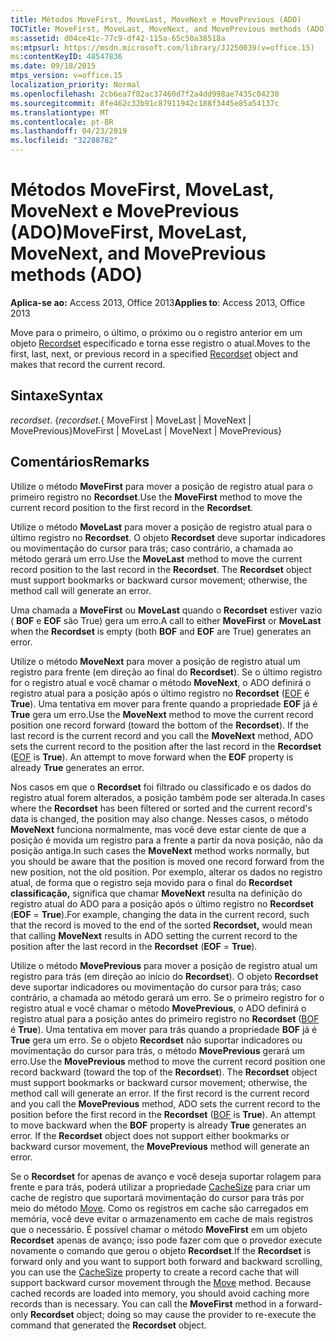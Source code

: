 ```yaml
---
title: Métodos MoveFirst, MoveLast, MoveNext e MovePrevious (ADO)
TOCTitle: MoveFirst, MoveLast, MoveNext, and MovePrevious methods (ADO)
ms:assetid: d04ce41c-77c9-df42-115a-65c50a38518a
ms:mtpsurl: https://msdn.microsoft.com/library/JJ250039(v=office.15)
ms:contentKeyID: 48547836
ms.date: 09/18/2015
mtps_version: v=office.15
localization_priority: Normal
ms.openlocfilehash: 2cb6ea7f82ac37460d7f2a4dd998ae7435c04230
ms.sourcegitcommit: 8fe462c32b91c87911942c188f3445e85a54137c
ms.translationtype: MT
ms.contentlocale: pt-BR
ms.lasthandoff: 04/23/2019
ms.locfileid: "32288782"
---
```

# <a name="movefirst-movelast-movenext-and-moveprevious-methods-ado"></a><span data-ttu-id="bcc8e-102">Métodos MoveFirst, MoveLast, MoveNext e MovePrevious (ADO)</span><span class="sxs-lookup"><span data-stu-id="bcc8e-102">MoveFirst, MoveLast, MoveNext, and MovePrevious methods (ADO)</span></span>


<span data-ttu-id="bcc8e-103">**Aplica-se ao:** Access 2013, Office 2013</span><span class="sxs-lookup"><span data-stu-id="bcc8e-103">**Applies to**: Access 2013, Office 2013</span></span>

<span data-ttu-id="bcc8e-104">Move para o primeiro, o último, o próximo ou o registro anterior em um objeto [Recordset](recordset-object-ado.md) especificado e torna esse registro o atual.</span><span class="sxs-lookup"><span data-stu-id="bcc8e-104">Moves to the first, last, next, or previous record in a specified [Recordset](recordset-object-ado.md) object and makes that record the current record.</span></span>

## <a name="syntax"></a><span data-ttu-id="bcc8e-105">Sintaxe</span><span class="sxs-lookup"><span data-stu-id="bcc8e-105">Syntax</span></span>

<span data-ttu-id="bcc8e-106">*recordset*. {</span><span class="sxs-lookup"><span data-stu-id="bcc8e-106">*recordset*.{</span></span> <span data-ttu-id="bcc8e-107">MoveFirst | MoveLast | MoveNext | MovePrevious}</span><span class="sxs-lookup"><span data-stu-id="bcc8e-107">MoveFirst | MoveLast | MoveNext | MovePrevious}</span></span>

## <a name="remarks"></a><span data-ttu-id="bcc8e-108">Comentários</span><span class="sxs-lookup"><span data-stu-id="bcc8e-108">Remarks</span></span>

<span data-ttu-id="bcc8e-109">Utilize o método **MoveFirst** para mover a posição de registro atual para o primeiro registro no **Recordset**.</span><span class="sxs-lookup"><span data-stu-id="bcc8e-109">Use the **MoveFirst** method to move the current record position to the first record in the **Recordset**.</span></span>

<span data-ttu-id="bcc8e-p102">Utilize o método **MoveLast** para mover a posição de registro atual para o último registro no **Recordset**. O objeto **Recordset** deve suportar indicadores ou movimentação do cursor para trás; caso contrário, a chamada ao método gerará um erro.</span><span class="sxs-lookup"><span data-stu-id="bcc8e-p102">Use the **MoveLast** method to move the current record position to the last record in the **Recordset**. The **Recordset** object must support bookmarks or backward cursor movement; otherwise, the method call will generate an error.</span></span>

<span data-ttu-id="bcc8e-112">Uma chamada a **MoveFirst** ou **MoveLast** quando o **Recordset** estiver vazio ( **BOF** e **EOF** são True) gera um erro.</span><span class="sxs-lookup"><span data-stu-id="bcc8e-112">A call to either **MoveFirst** or **MoveLast** when the **Recordset** is empty (both **BOF** and **EOF** are True) generates an error.</span></span>

<span data-ttu-id="bcc8e-p103">Utilize o método **MoveNext** para mover a posição de registro atual um registro para frente (em direção ao final do **Recordset**). Se o último registro for o registro atual e você chamar o método **MoveNext**, o ADO definirá o registro atual para a posição após o último registro no **Recordset** ([EOF](bof-eof-properties-ado.md) é **True**). Uma tentativa em mover para frente quando a propriedade **EOF** já é **True** gera um erro.</span><span class="sxs-lookup"><span data-stu-id="bcc8e-p103">Use the **MoveNext** method to move the current record position one record forward (toward the bottom of the **Recordset**). If the last record is the current record and you call the **MoveNext** method, ADO sets the current record to the position after the last record in the **Recordset** ([EOF](bof-eof-properties-ado.md) is **True**). An attempt to move forward when the **EOF** property is already **True** generates an error.</span></span>

<span data-ttu-id="bcc8e-116">Nos casos em que o **Recordset** foi filtrado ou classificado e os dados do registro atual forem alterados, a posição também pode ser alterada.</span><span class="sxs-lookup"><span data-stu-id="bcc8e-116">In cases where the **Recordset** has been filtered or sorted and the current record's data is changed, the position may also change.</span></span> <span data-ttu-id="bcc8e-117">Nesses casos, o método **MoveNext** funciona normalmente, mas você deve estar ciente de que a posição é movida um registro para a frente a partir da nova posição, não da posição antiga.</span><span class="sxs-lookup"><span data-stu-id="bcc8e-117">In such cases the **MoveNext** method works normally, but you should be aware that the position is moved one record forward from the new position, not the old position.</span></span> <span data-ttu-id="bcc8e-118">Por exemplo, alterar os dados no registro atual, de forma que o registro seja movido para o final do **Recordset classificação,** significa que chamar **MoveNext** resulta na definição do registro atual do ADO para a posição após o último registro no **Recordset** (**EOF**  =  **True**).</span><span class="sxs-lookup"><span data-stu-id="bcc8e-118">For example, changing the data in the current record, such that the record is moved to the end of the sorted **Recordset,** would mean that calling **MoveNext** results in ADO setting the current record to the position after the last record in the **Recordset** (**EOF** = **True**).</span></span>

<span data-ttu-id="bcc8e-p105">Utilize o método **MovePrevious** para mover a posição de registro atual um registro para trás (em direção ao início do **Recordset**). O objeto **Recordset** deve suportar indicadores ou movimentação do cursor para trás; caso contrário, a chamada ao método gerará um erro. Se o primeiro registro for o registro atual e você chamar o método **MovePrevious**, o ADO definirá o registro atual para a posição antes do primeiro registro no **Recordset** ([BOF](bof-eof-properties-ado.md) é **True**). Uma tentativa em mover para trás quando a propriedade **BOF** já é **True** gera um erro. Se o objeto **Recordset** não suportar indicadores ou movimentação do cursor para trás, o método **MovePrevious** gerará um erro.</span><span class="sxs-lookup"><span data-stu-id="bcc8e-p105">Use the **MovePrevious** method to move the current record position one record backward (toward the top of the **Recordset**). The **Recordset** object must support bookmarks or backward cursor movement; otherwise, the method call will generate an error. If the first record is the current record and you call the **MovePrevious** method, ADO sets the current record to the position before the first record in the **Recordset** ([BOF](bof-eof-properties-ado.md) is **True**). An attempt to move backward when the **BOF** property is already **True** generates an error. If the **Recordset** object does not support either bookmarks or backward cursor movement, the **MovePrevious** method will generate an error.</span></span>

<span data-ttu-id="bcc8e-p106">Se o **Recordset** for apenas de avanço e você deseja suportar rolagem para frente e para trás, poderá utilizar a propriedade [CacheSize](cachesize-property-ado.md) para criar um cache de registro que suportará movimentação do cursor para trás por meio do método [Move](move-method-ado.md). Como os registros em cache são carregados em memória, você deve evitar o armazenamento em cache de mais registros que o necessário. É possível chamar o método **MoveFirst** em um objeto **Recordset** apenas de avanço; isso pode fazer com que o provedor execute novamente o comando que gerou o objeto **Recordset**.</span><span class="sxs-lookup"><span data-stu-id="bcc8e-p106">If the **Recordset** is forward only and you want to support both forward and backward scrolling, you can use the [CacheSize](cachesize-property-ado.md) property to create a record cache that will support backward cursor movement through the [Move](move-method-ado.md) method. Because cached records are loaded into memory, you should avoid caching more records than is necessary. You can call the **MoveFirst** method in a forward-only **Recordset** object; doing so may cause the provider to re-execute the command that generated the **Recordset** object.</span></span>

